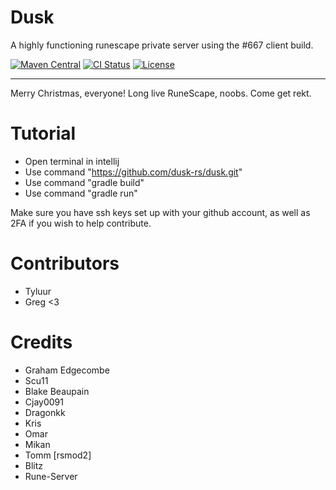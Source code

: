 # Dusk
A highly functioning runescape private server using the #667 client build. 

[![Maven Central](https://img.shields.io/maven-central/v/dusk-rs/dusk/maven-central.svg)](https://search.maven.org/search?q=g:dusk-rs/dusk)
[![CI Status](https://github.com/dusk-rs/dusk/workflows/ci/badge.svg)](https://github.com/dusk-rs/dusk/actions?query=workflow) 
[![License](https://img.shields.io/github/license/michaelbull/kotlin-inline-logger.svg)](https://github.com/dusk-rs/dusk/blob/master/LICENSE)

----
Merry Christmas, everyone! Long live RuneScape, noobs. 
Come get rekt.

# Tutorial

* Open terminal in intellij 
* Use command "https://github.com/dusk-rs/dusk.git"
* Use command "gradle build"
* Use command "gradle run"

Make sure you have ssh keys set up with your github account, as well as 2FA if you wish to help contribute.

# Contributors
* Tyluur
* Greg <3

# Credits
* Graham Edgecombe
* Scu11
* Blake Beaupain
* Cjay0091
* Dragonkk
* Kris
* Omar 
* Mikan
* Tomm [rsmod2]
* Blitz
* Rune-Server

